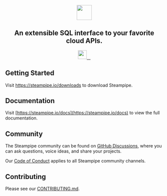 <p align="center">
  <a href="https://steampipe.io">
    <img src="https://steampipe.io/images/steampipe_logo_wordmark_color.svg" height="48">
  </a>
  <h2 align="center">
    An extensible SQL interface to your favorite cloud APIs.
  </h2>
</p>

<p align="center">
  <a aria-label="Steampipe logo" href="https://steampipe.io">
    <img src="https://steampipe.io/images/steampipe_logo_wordmark_padding.svg" height="28">
  </a>
  <a aria-label="Steampipe version" href="https://steampipe.io/download">
    <img alt="" src="https://img.shields.io/static/v1?label=cli&message=v0.1.0&style=for-the-badge&labelColor=000000&color=C7272E">
  </a>
  <a aria-label="License" href="LICENSE">
    <img alt="" src="https://img.shields.io/static/v1?label=license&message=MPL-2.0&style=for-the-badge&labelColor=000000&color=1D3C71">
  </a>
  <a aria-label="Join the community on GitHub" href="https://github.com/turbot/steampipe/discussions">
    <img alt="" src="https://img.shields.io/badge/Join%20the%20community-27C7C0.svg?style=for-the-badge&logo=GitHub&labelColor=000000&logoWidth=20">
  </a>
</p>

## Getting Started

Visit <a aria-label="download steampipe" href="https://steampipe.io/downloads">https://steampipe.io/downloads</a> to download Steampipe.

## Documentation

Visit [https://steampipe.io/docs](https://steampipe.io/docs) to view the full documentation.

## Community

The Steampipe community can be found on [GitHub Discussions](https://github.com/turbot/steampipe/discussions), where you can ask questions, voice ideas, and share your projects.

Our [Code of Conduct](https://github.com/turbot/steampipe/CODE_OF_CONDUCT.md) applies to all Steampipe community channels.

## Contributing

Please see our [CONTRIBUTING.md](/CONTRIBUTING.md).
